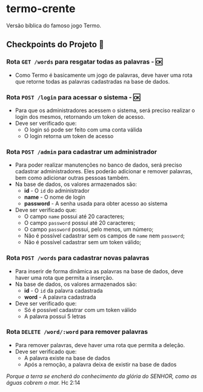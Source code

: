 # termo-crente
Versão bíblica do famoso jogo Termo.

## Checkpoints do Projeto 🚀

### Rota `GET /words` para resgatar todas as palavras - 🆗

 - Como Termo é basicamente um jogo de palavras, deve haver uma rota que retorne todas as palavras cadastradas na base de dados.

### Rota `POST /login` para acessar o sistema - 🆗

 - Para que os administradores acessem o sistema, será preciso realizar o login dos mesmos, retornando um token de acesso.
 - Deve ser verificado que:
   - O login só pode ser feito com uma conta válida
   - O login retorna um token de acesso

### Rota `POST /admin` para cadastrar um administrador

 - Para poder realizar manutenções no banco de dados, será preciso cadastrar administradores. Eles poderão adicionar e remover palavras, bem como adicionar outras pessoas também.
 - Na base de dados, os valores armazenados são:
   - **id** - O `id` do administrador
   - **name** - O nome de login
   - **password** - A senha usada para obter acesso ao sistema
 - Deve ser verificado que:
   - O campo `name` possui até 20 caracteres;
   - O campo `password` possui até 20 caracteres;
   - O campo `password` possui, pelo menos, um número;
   - Não é possível cadastrar sem os campos de `name` nem `password`;
   - Não é possível cadastrar sem um token válido;

### Rota `POST /words` para cadastrar novas palavras

 - Para inserir de forma dinâmica as palavras na base de dados, deve haver uma rota que permita a inserção.
 - Na base de dados, os valores armazenados são:
   - **id** - O `id` da palavra cadastrada
   - **word** - A palavra cadastrada
 - Deve ser verificado que:
   - Só é possível cadastrar com um token válido
   - A palavra possui 5 letras

### Rota `DELETE /word/:word` para remover palavras

 - Para remover palavras, deve haver uma rota que permita a deleção.
 - Deve ser verificado que:
   - A palavra existe na base de dados
   - Após a remoção, a palavra deixa de existir na base de dados

_Porque a terra se encherá do conhecimento da glória do SENHOR, como as águas cobrem o mar._ Hc 2:14
